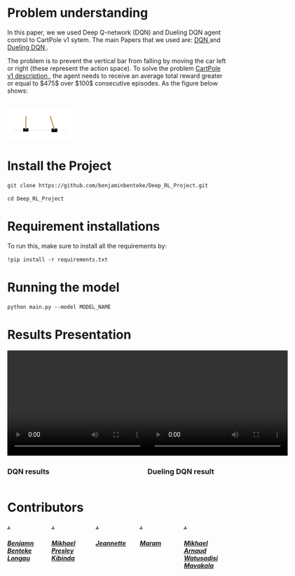 
<h1> Problem understanding</h1>


<p> In this paper, we we used Deep Q-network (DQN) and Dueling DQN agent control to CartPole v1 sytem. The main Papers that we used are: <a href='https://arxiv.org/pdf/1312.5602.pdf'>DQN </a> and <a href='https://arxiv.org/pdf/1511.06581.pdf'>Dueling DQN </a> . </p>

<p> The problem is to prevent the vertical bar from falling by moving the car left or right (these represent the action space). To solve the problem <a href="https://arxiv.org/pdf/2012.07723.pdf"> CartPole v1 description </a>, the agent needs to receive an average total reward greater or equal to $475$ over $100$ consecutive episodes. As the figure below shows: </p><br/>
<img src= 'images/Game.jpeg' height= 30% width= 30%>

<h1> Install the Project </h1>

```
git clone https://github.com/benjaminbenteke/Deep_RL_Project.git 
```

```
cd Deep_RL_Project
```

<h1> Requirement installations</h1>
To run this, make sure to install all the requirements by:

```
!pip install -r requirements.txt 
```
<h1> Running the model</h1>

```
python main.py --model MODEL_NAME
```

<h1> Results Presentation</h1>
<div style="display:flex"> 
<div>
    <video width="320" height="240" controls>
    <source src="images/clip_2.mp4" type="video/mp4">
    </video>
    <h3>DQN results</h3>
</div>
<div>
    <video width="320" height="240" controls>
        <source src="images/clip_2.mp4" type="video/mp4">
    </video>
    <h3>Dueling DQN result </h3>
</div>
</div>

<h1> Contributors </h1>

<div style="display:flex">
<div>
<img src="images/bennn.jpg" height= 7% width= 7%>
<h5> <a href='https://github.com/benjaminbenteke'> Benjamn Benteke Longau </a> </h5>
</div>

<div>
<img src="images/bennn.jpg" height= 7% width= 7%>
<h5> <a href='https://github.com/benjaminbenteke'> Mikhael Presley Kibinda </a> </h5>
</div>

<div>
<img src="images/bennn.jpg" height= 7% width= 7%>
<h5> <a href='https://github.com/benjaminbenteke'> Jeannette </a> </h5>
</div>

<div>
<img src="images/bennn.jpg" height= 7% width= 7%>
<h5> <a href='https://github.com/benjaminbenteke'> Maram </a> </h5>
</div>

<div>
<img src="images/bennn.jpg" height= 7% width= 7%>
<h5> <a href='https://github.com/benjaminbenteke'> Mikhael Arnaud Watusadisi Mavakala </a> </h5>
</div>
</div>
        



